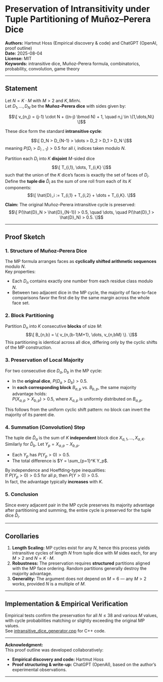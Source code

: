 # Preservation of Intransitivity under Tuple Partitioning of Muñoz–Perera Dice

**Authors:** Hartmut Hoss (Empirical discovery & code) and ChatGPT (OpenAI, proof outline)  
**Date:** 2025-08-04  
**License:** MIT  
**Keywords:** intransitive dice, Muñoz–Perera formula, combinatorics, probability, convolution, game theory

---

## Statement

Let $N = K \cdot M$ with $M > 2$ and $K, M in \mathbb{N}$.  
Let $D_1, \dots, D_N$ be the **Muñoz–Perera dice** with sides given by:

$$\[
v_{n,j} = (j-1) \cdot N + ((n-j) \bmod N) + 1, \quad n,j \in \{1,\dots,N\}
\]$$

These dice form the standard **intransitive cycle**:

$$\[
D_N > D_{N-1} > \dots > D_2 > D_1 > D_N
\]$$
meaning $P(D_i > D_{i-1}) > 0.5$ for all $i$, indices taken modulo $N$.

Partition each $D_i$ into $K$ **disjoint** $M$-sided dice
$$\[
T_{i,1}, \dots, T_{i,K}
\]$$
such that the union of the $K$ dice’s faces is exactly the set of faces of $D_i$.  
Define the **tuple die** $\hat{D}_i$ as the sum of one roll from each of its $K$ components:
$$\[
\hat{D}_i := T_{i,1} + T_{i,2} + \dots + T_{i,K}.
\]$$

**Claim:** The original Muñoz–Perera intransitive cycle is preserved:
$$\[
P(\hat{D}_N > \hat{D}_{N-1}) > 0.5, \quad \dots, \quad P(\hat{D}_1 > \hat{D}_N) > 0.5.
\]$$

---

## Proof Sketch

### 1. Structure of Muñoz–Perera Dice

The MP formula arranges faces as **cyclically shifted arithmetic sequences** modulo $N$.  
Key properties:

- Each $D_n$ contains exactly one number from each residue class modulo $N$.
- Between two adjacent dice in the MP cycle, the majority of face-to-face comparisons favor the first die by the same margin across the whole face set.

### 2. Block Partitioning

Partition $D_n$ into $K$ consecutive **blocks** of size $M$:
$$\[
B_{n,b} = \{ v_{n,(b-1)M+1}, \dots, v_{n,bM} \}.
\]$$
This partitioning is identical across all dice, differing only by the cyclic shifts of the MP construction.

### 3. Preservation of Local Majority

For two consecutive dice $D_a, D_b$ in the MP cycle:

- In the **original dice**, $P(D_a > D_b) > 0.5$.
- In **each corresponding block** $B_{a,p}$ vs. $B_{b,p}$, the same majority advantage holds:  
  $P(X_{a,p} > X_{b,p}) > 0.5$, where $X_{a,p}$ is uniformly distributed on $B_{a,p}$.

This follows from the uniform cyclic shift pattern: no block can invert the majority of its parent die.

### 4. Summation (Convolution) Step

The tuple die $\hat{D}_a$ is the sum of $K$ **independent** block dice $X_{a,1}, \dots, X_{a,K}$.  
Similarly for $\hat{D}_b$. Let $Y_p = X_{a,p} - X_{b,p}$.

- Each $Y_p$ has $P(Y_p > 0) > 0.5$.
- The total difference is $Y = \sum_{p=1}^K Y_p$.

By independence and Hoeffding-type inequalities:  
If $P(Y_p > 0) > 0.5$ for all $p$, then $P(Y > 0) > 0.5$.  
In fact, the advantage typically **increases** with $K$.

### 5. Conclusion

Since every adjacent pair in the MP cycle preserves its majority advantage after partitioning and summing, the entire cycle is preserved for the tuple dice $\hat{D}_i$.

---

## Corollaries

1. **Length Scaling:** MP cycles exist for any $N$, hence this process yields intransitive cycles of length $N$ from tuple dice with $M$ sides each, for any $M > 2$ and $N = K \cdot M$.
2. **Robustness:** The preservation requires **structured** partitions aligned with the MP face ordering. Random partitions generally destroy the majority advantage.
3. **Generality:** The argument does not depend on $M = 6$ — any $M > 2$ works, provided $N$ is a multiple of $M$.

---

## Implementation & Empirical Verification

Empirical tests confirm the preservation for all $N \leq 38$ and various $M$ values, with cycle probabilities matching or slightly exceeding the original MP values.  
See [intransitive_dice_generator.cpp](../src/intransitive_dice_generator.cpp) for C++ code.

---

**Acknowledgment:**  
This proof outline was developed collaboratively:
- **Empirical discovery and code:** Hartmut Hoss
- **Proof structuring & write-up:** ChatGPT (OpenAI), based on the author’s experimental observations.

---
